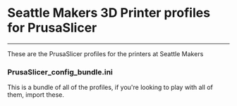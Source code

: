 # Seattle Makers 3D Printer profiles for PrusaSlicer
---
These are the PrusaSlicer profiles for the printers at Seattle Makers

### PrusaSlicer_config_bundle.ini

This is a bundle of all of the profiles, if you're looking to play with all of them, import these.